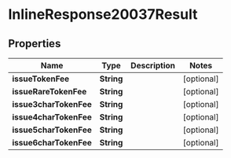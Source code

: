 
# InlineResponse20037Result

## Properties
Name | Type | Description | Notes
------------ | ------------- | ------------- | -------------
**issueTokenFee** | **String** |  |  [optional]
**issueRareTokenFee** | **String** |  |  [optional]
**issue3charTokenFee** | **String** |  |  [optional]
**issue4charTokenFee** | **String** |  |  [optional]
**issue5charTokenFee** | **String** |  |  [optional]
**issue6charTokenFee** | **String** |  |  [optional]




